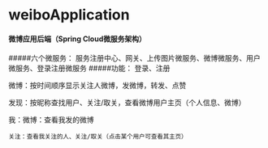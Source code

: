 # weiboApplication

#### 微博应用后端（Spring Cloud微服务架构）
#####六个微服务：
服务注册中心、网关、上传图片微服务、微博微服务、用户微服务、登录注册微服务
#####功能：
登录、注册
 
微博：按时间顺序显示关注人微博，发微博，转发、点赞

发现：按昵称查找用户、关注/取关，查看微博用户主页（个人信息、微博）

我：微博：查看我发的微博

    关注：查看我关注的人、关注/取关（点击某个用户可查看其主页）
     
